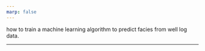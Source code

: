 ```yaml
---
marp: false
---
```


how to train a machine learning algorithm to predict facies from well log data.

---
